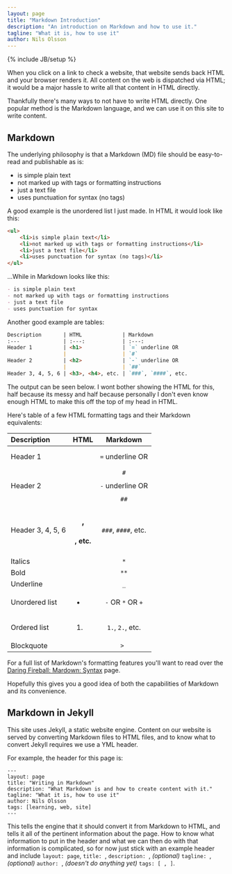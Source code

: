 ```yaml
---
layout: page
title: "Markdown Introduction"
description: "An introduction on Markdown and how to use it."
tagline: "What it is, how to use it"
author: Nils Olsson
---
```

{% include JB/setup %}

When you click on a link to check a website, that website sends back HTML and your browser renders it. All content on the web is dispatched via HTML; it would be a major hassle to write all that content in HTML directly.

Thankfully there's many ways to not have to write HTML directly. One popular method is the Markdown language, and we can use it on this site to write content.

Markdown
--------

The underlying philosophy is that a Markdown (MD) file should be easy-to-read and publishable as is:
- is simple plain text
- not marked up with tags or formatting instructions
- just a text file
- uses punctuation for syntax (no tags)

A good example is the unordered list I just made. In HTML it would look like this:

```HTML
<ul>
	<li>is simple plain text</li>
	<li>not marked up with tags or formatting instructions</li>
	<li>just a text file</li>
	<li>uses punctuation for syntax (no tags)</li>
</ul>
```

...While  in Markdown looks like this:
```Markdown
- is simple plain text
- not marked up with tags or formatting instructions
- just a text file
- uses punctuation for syntax
```

Another good example are tables:

```Markdown
Description 	  | HTML			 | Markdown
:---			  | :---:			 | :---:
Header 1		  | <h1>			 | `=` underline OR
				  |					 | `#`
Header 2		  | <h2>			 | `-` underline OR
				  |					 | `##`
Header 3, 4, 5, 6 | <h3>, <h4>, etc. | `###`, `####`, etc.
```

The output can be seen below. I wont bother showing the HTML for this, half because its messy and half because personally I don't even know enough HTML to make this off the top of my head in HTML.

Here's table of a few HTML formatting tags and their Markdown equivalents:

Description 	  | HTML			 | Markdown
:---			  | :---:			 | :---:
Header 1		  | <h1>			 | `=` underline OR
				  |					 | `#`
Header 2		  | <h2>			 | `-` underline OR
				  |					 | `##`
Header 3, 4, 5, 6 | <h3>, <h4>, etc. | `###`, `####`, etc.
Italics			  | <i>				 | `*`
Bold			  | <b>				 | `**`
Underline 		  | <u>				 | `_`
Unordered list	  | <ul><li>		 | `-` OR `*` OR `+`
Ordered list      | <ol><li>		 | `1.`, `2.`, etc.
Blockquote		  | <blockquote>	 | `> `

For a full list of Markdown's formatting features you'll want to read over the [Daring Fireball: Mardown: Syntax](http://daringfireball.net/projects/markdown/syntax) page.

Hopefully this gives you a good idea of both the capabilities of Markdown and its convenience.

Markdown in Jekyll
------------------

This site uses Jekyll, a static website engine. Content on our website is served by converting Markdown files to HTML files, and to know what to convert Jekyll requires we use a YML header.

For example, the header for this page is:
```YML
---
layout: page
title: "Writing in Markdown"
description: "What Markdown is and how to create content with it."
tagline: "What it is, how to use it"
author: Nils Olsson
tags: [learning, web, site]
---
```

This tells the engine that it should convert it from Markdown to HTML, and tells it all of the pertinent information about the page. How to know what information to put in the header and what we can then do with that information is complicated, so for now just stick with an example header and include `layout: page`, `title: `, `description: `, *(optional)* `tagline: `, *(optional)* `author: `, *(doesn't do anything yet)* `tags: [ , ]`.
